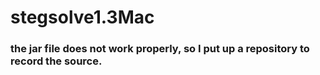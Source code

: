 # stegsolve1.3Mac
### the jar file does not work properly, so I put up a repository to record the source.
